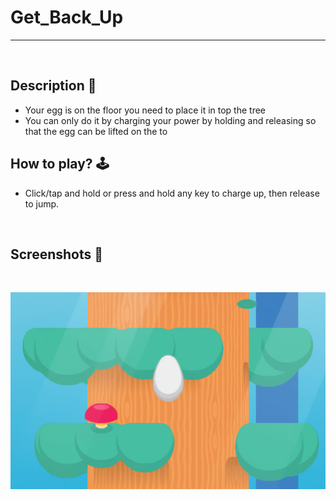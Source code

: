 # **Get_Back_Up** 

---

<br>

## **Description 📃**
- Your egg is on the floor you need to place it in top the tree
- You can only do it by charging your power by holding and releasing so that the egg can be lifted on the to

## **How to play? 🕹️**
- Click/tap and hold or press and hold any key to charge up, then release to jump.
	
<br>

## **Screenshots 📸**

<br>

![image](../../assets/images/Get_Back_Up.jpg)

<br>
